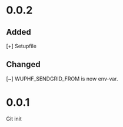 
# 0.0.2
## Added
[+] Setupfile

## Changed
[~] WUPHF_SENDGRID_FROM is now env-var.


# 0.0.1
Git init
